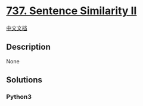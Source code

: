 # [737. Sentence Similarity II](https://leetcode.com/problems/sentence-similarity-ii)

[中文文档](/leetcode/0700-0799/0737.Sentence%20Similarity%20II/README.md)

## Description

None

## Solutions

<!-- tabs:start -->

### **Python3**

```python

```

<!-- tabs:end -->
